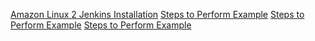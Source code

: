 [Amazon Linux 2 Jenkins Installation](README_STEPS.md)
[Steps to Perform Example](README_STEPS.md)
[Steps to Perform Example](README_STEPS.md)
[Steps to Perform Example](README_STEPS.md)
